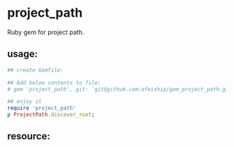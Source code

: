 # project_path
Ruby gem for project path.

## usage:
```ruby
## create Gemfile:

## Add below contents to file:
# gem 'project_path', git: 'git@github.com:afeiship/gem_project_path.git', submodules: true

## enjoy it
require 'project_path'
p ProjectPath.discover_root;
```

## resource:
